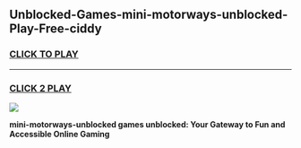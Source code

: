 
## Unblocked-Games-mini-motorways-unblocked-Play-Free-ciddy
<h3>
<a href="https://premium76.site?title=mini-motorways-unblocked&ref=10A">CLICK TO PLAY</a></h3>
<hr>

<h3>
<a href="https://premium76.site?title=mini-motorways-unblocked&ref=10A">CLICK 2 PLAY</a>
  
</h3>

<a href="https://premium76.site?title=mini-motorways-unblocked&ref=10A"><img src="https://clearcache.store/games.png"></a>


**mini-motorways-unblocked games unblocked: Your Gateway to Fun and Accessible Online Gaming**
